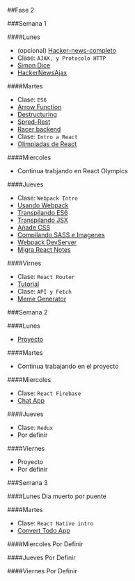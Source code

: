 ##Fase 2

###Semana 1

####Lunes

- (opcional) [Hacker-news-completo](../express/hackerNews)
- Clase: `AJAX, y Protocolo HTTP`
- [Simon Dice](../javascript/ajax/simonDice)
- [HackerNewsAjax](../express/hackerNewsAjax)


####Martes
- Clase: `ES6`
- [Arrow Function](../javascript/ES6/arrowFunction)
- [Destructuring](../javascript/ES6/destructuring)
- [Spred-Rest](../javascript/ES6/spreadRest)
- [Racer backend](../express/racerBackend)
- Clase: `Intro a React`
- [Olimpiadas de React](../React/ReactOlympics)

####Miercoles

- Continua trabjando en React Olympics

####Jueves
- Clase: `Webpack Intro`
- [Usando Webpack](../webpack/usando-webpack)
- [Transpilando ES6](../webpack/transpilando-es6)
- [Transpilando JSX](../webpack/trasnpilando-jsx)
- [Añade CSS](../webpack/añadiendo-css)
- [Compilando SASS e Imagenes](../webpack/sass-imagenes)
- [Webpack DevServer](../webpack/webpack-dev-server)
- [Migra React Notes](../webpack/migra-proyecto-react)

####Virnes

- Clase: `React Router`
- [Tutorial](https://github.com/reactjs/react-router-tutorial)
- Clase: `API y Fetch`
- [Meme Generator](../javascript/algoritmos/numbers-in-words)



###Semana 2

####Lunes
- [Proyecto](../React/proyecto)

####Martes
- Continua trabajando en el proyecto

####Miercoles
- Clase: `React Firebase`
- [Chat App](../React/)

####Jueves
- Clase: `Redux`
- Por definir


####Viernes
- Proyecto
- Por definir


###Semana 3

####Lunes
Dia muerto por puente

####Martes
- Clase: `React Native intro`
- [Convert Todo App](../react-native/convertTodoApp)

####Miercoles
Por Definir

####Jueves
Por Definir

####Viernes
Por Definir


